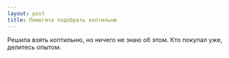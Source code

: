 ```yaml
---
layout: post 
title: Помогите подобрать коптильню 
--- 
```

Решила взять коптильню, но ничего не знаю об этом. Кто покупал уже, делитесь опытом.